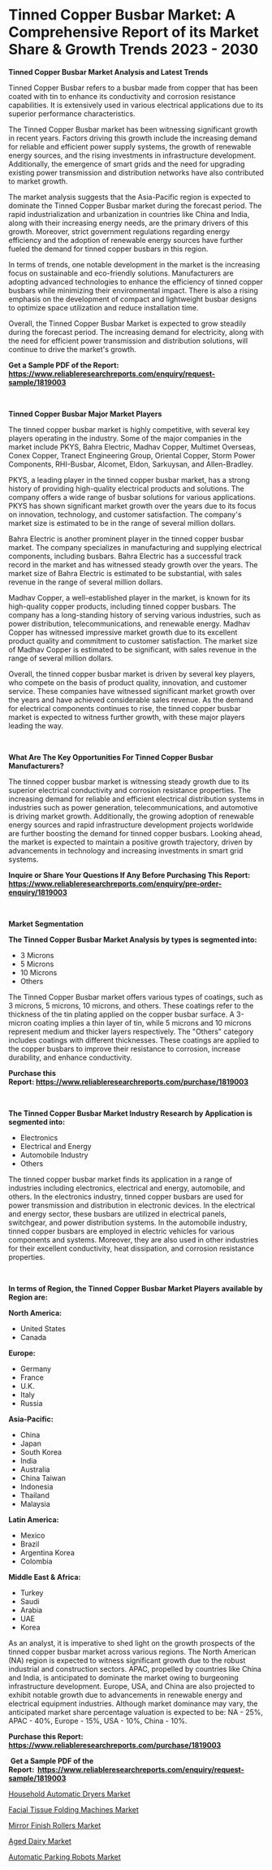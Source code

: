 <p><h1>Tinned Copper Busbar Market: A Comprehensive Report of its Market Share & Growth Trends 2023 - 2030</h1></p><p><strong>Tinned Copper Busbar Market Analysis and Latest Trends</strong></p>
<p><p>Tinned Copper Busbar refers to a busbar made from copper that has been coated with tin to enhance its conductivity and corrosion resistance capabilities. It is extensively used in various electrical applications due to its superior performance characteristics.</p><p>The Tinned Copper Busbar market has been witnessing significant growth in recent years. Factors driving this growth include the increasing demand for reliable and efficient power supply systems, the growth of renewable energy sources, and the rising investments in infrastructure development. Additionally, the emergence of smart grids and the need for upgrading existing power transmission and distribution networks have also contributed to market growth.</p><p>The market analysis suggests that the Asia-Pacific region is expected to dominate the Tinned Copper Busbar market during the forecast period. The rapid industrialization and urbanization in countries like China and India, along with their increasing energy needs, are the primary drivers of this growth. Moreover, strict government regulations regarding energy efficiency and the adoption of renewable energy sources have further fueled the demand for tinned copper busbars in this region.</p><p>In terms of trends, one notable development in the market is the increasing focus on sustainable and eco-friendly solutions. Manufacturers are adopting advanced technologies to enhance the efficiency of tinned copper busbars while minimizing their environmental impact. There is also a rising emphasis on the development of compact and lightweight busbar designs to optimize space utilization and reduce installation time.</p><p>Overall, the Tinned Copper Busbar Market is expected to grow steadily during the forecast period. The increasing demand for electricity, along with the need for efficient power transmission and distribution solutions, will continue to drive the market's growth.</p></p>
<p><strong>Get a Sample PDF of the Report:&nbsp; <a href="https://www.reliableresearchreports.com/enquiry/request-sample/1819003">https://www.reliableresearchreports.com/enquiry/request-sample/1819003</a></strong></p>
<p>&nbsp;</p>
<p><strong>Tinned Copper Busbar Major Market Players</strong></p>
<p><p>The tinned copper busbar market is highly competitive, with several key players operating in the industry. Some of the major companies in the market include PKYS, Bahra Electric, Madhav Copper, Multimet Overseas, Conex Copper, Tranect Engineering Group, Oriental Copper, Storm Power Components, RHI-Busbar, Alcomet, Eldon, Sarkuysan, and Allen-Bradley.</p><p>PKYS, a leading player in the tinned copper busbar market, has a strong history of providing high-quality electrical products and solutions. The company offers a wide range of busbar solutions for various applications. PKYS has shown significant market growth over the years due to its focus on innovation, technology, and customer satisfaction. The company's market size is estimated to be in the range of several million dollars.</p><p>Bahra Electric is another prominent player in the tinned copper busbar market. The company specializes in manufacturing and supplying electrical components, including busbars. Bahra Electric has a successful track record in the market and has witnessed steady growth over the years. The market size of Bahra Electric is estimated to be substantial, with sales revenue in the range of several million dollars.</p><p>Madhav Copper, a well-established player in the market, is known for its high-quality copper products, including tinned copper busbars. The company has a long-standing history of serving various industries, such as power distribution, telecommunications, and renewable energy. Madhav Copper has witnessed impressive market growth due to its excellent product quality and commitment to customer satisfaction. The market size of Madhav Copper is estimated to be significant, with sales revenue in the range of several million dollars.</p><p>Overall, the tinned copper busbar market is driven by several key players, who compete on the basis of product quality, innovation, and customer service. These companies have witnessed significant market growth over the years and have achieved considerable sales revenue. As the demand for electrical components continues to rise, the tinned copper busbar market is expected to witness further growth, with these major players leading the way.</p></p>
<p>&nbsp;</p>
<p><strong>What Are The Key Opportunities For Tinned Copper Busbar Manufacturers?</strong></p>
<p><p>The tinned copper busbar market is witnessing steady growth due to its superior electrical conductivity and corrosion resistance properties. The increasing demand for reliable and efficient electrical distribution systems in industries such as power generation, telecommunications, and automotive is driving market growth. Additionally, the growing adoption of renewable energy sources and rapid infrastructure development projects worldwide are further boosting the demand for tinned copper busbars. Looking ahead, the market is expected to maintain a positive growth trajectory, driven by advancements in technology and increasing investments in smart grid systems.</p></p>
<p><strong>Inquire or Share Your Questions If Any Before Purchasing This Report: <a href="https://www.reliableresearchreports.com/enquiry/pre-order-enquiry/1819003">https://www.reliableresearchreports.com/enquiry/pre-order-enquiry/1819003</a></strong></p>
<p>&nbsp;</p>
<p><strong>Market Segmentation</strong></p>
<p><strong>The Tinned Copper Busbar Market Analysis by types is segmented into:</strong></p>
<p><ul><li>3 Microns</li><li>5 Microns</li><li>10 Microns</li><li>Others</li></ul></p>
<p><p>The Tinned Copper Busbar market offers various types of coatings, such as 3 microns, 5 microns, 10 microns, and others. These coatings refer to the thickness of the tin plating applied on the copper busbar surface. A 3-micron coating implies a thin layer of tin, while 5 microns and 10 microns represent medium and thicker layers respectively. The "Others" category includes coatings with different thicknesses. These coatings are applied to the copper busbars to improve their resistance to corrosion, increase durability, and enhance conductivity.</p></p>
<p><strong>Purchase this Report:&nbsp;<a href="https://www.reliableresearchreports.com/purchase/1819003">https://www.reliableresearchreports.com/purchase/1819003</a></strong></p>
<p>&nbsp;</p>
<p><strong>The Tinned Copper Busbar Market Industry Research by Application is segmented into:</strong></p>
<p><ul><li>Electronics</li><li>Electrical and Energy</li><li>Automobile Industry</li><li>Others</li></ul></p>
<p><p>The tinned copper busbar market finds its application in a range of industries including electronics, electrical and energy, automobile, and others. In the electronics industry, tinned copper busbars are used for power transmission and distribution in electronic devices. In the electrical and energy sector, these busbars are utilized in electrical panels, switchgear, and power distribution systems. In the automobile industry, tinned copper busbars are employed in electric vehicles for various components and systems. Moreover, they are also used in other industries for their excellent conductivity, heat dissipation, and corrosion resistance properties.</p></p>
<p>&nbsp;</p>
<p><strong>In terms of Region, the Tinned Copper Busbar Market Players available by Region are:</strong></p>
<p>
    <p> <strong> North America: </strong>
        <ul>
            <li>United States</li>
            <li>Canada</li>
        </ul>
        </p> 
    <p> <strong> Europe: </strong>
        <ul>
            <li>Germany</li>
            <li>France</li>
            <li>U.K.</li>
            <li>Italy</li>
            <li>Russia</li>
        </ul>
        </p> 
    <p> <strong> Asia-Pacific: </strong>
        <ul>
            <li>China</li>
            <li>Japan</li>
            <li>South Korea</li>
            <li>India</li>
            <li>Australia</li>
            <li>China Taiwan</li>
            <li>Indonesia</li>
            <li>Thailand</li>
            <li>Malaysia</li>
        </ul>
        </p> 
    <p> <strong> Latin America: </strong>
        <ul>
            <li>Mexico</li>
            <li>Brazil</li>
            <li>Argentina Korea</li>
            <li>Colombia</li>
        </ul>
        </p> 
    <p> <strong> Middle East & Africa: </strong>
        <ul>
            <li>Turkey</li>
            <li>Saudi</li>
            <li>Arabia</li>
            <li>UAE</li>
            <li>Korea</li>
        </ul>
    </p>
    </p>
<p><p>As an analyst, it is imperative to shed light on the growth prospects of the tinned copper busbar market across various regions. The North American (NA) region is expected to witness significant growth due to the robust industrial and construction sectors. APAC, propelled by countries like China and India, is anticipated to dominate the market owing to burgeoning infrastructure development. Europe, USA, and China are also projected to exhibit notable growth due to advancements in renewable energy and electrical equipment industries. Although market dominance may vary, the anticipated market share percentage valuation is expected to be: NA - 25%, APAC - 40%, Europe - 15%, USA - 10%, China - 10%.</p></p>
<p><strong>Purchase this Report: <a href="https://www.reliableresearchreports.com/purchase/1819003">https://www.reliableresearchreports.com/purchase/1819003</a></strong></p>
<p>&nbsp;<strong>Get a Sample PDF of the Report:&nbsp;&nbsp;<a href="https://www.reliableresearchreports.com/enquiry/request-sample/1819003">https://www.reliableresearchreports.com/enquiry/request-sample/1819003</a></strong></p>
<p><strong></strong></p>
<p><p><a href="https://medium.com/@zoeyjohns1903/household-automatic-dryers-market-trends-and-market-analysis-forecasted-for-period-2023-2030-72284a3d7eb7">Household Automatic Dryers Market</a></p><p><a href="https://medium.com/@albertakoss2023/facial-tissue-folding-machines-market-report-reveals-the-latest-trends-and-growth-opportunities-of-30277f600c02">Facial Tissue Folding Machines Market</a></p><p><a href="https://medium.com/@dinafritsch/mirror-finish-rollers-nbsp-market-focuses-on-market-share-size-and-projected-forecast-till-2030-2a5c2dde92dc">Mirror Finish Rollers Market</a></p><p><a href="https://medium.com/@norvalolson/aged-dairy-market-insights-into-market-cagr-market-trends-and-growth-strategies-d58433803526">Aged Dairy Market</a></p><p><a href="https://medium.com/@jenniebrown07/automatic-parking-robots-market-trends-and-market-analysis-forecasted-for-period-2023-2030-a0f80a1550ac">Automatic Parking Robots Market</a></p></p>
